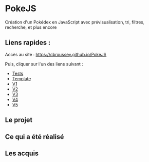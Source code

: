 # PokeJS
Création d'un Pokédex en JavaScript avec prévisualisation, tri, filtres, recherche, et plus encore

## Liens rapides :
Accès au site : https://cbroussey.github.io/PokeJS

Puis, cliquer sur l'un des liens suivant :
- [Tests](test/test.html)
- [Template](template/template.html)
- [V1](v1/pokemons_v1.html)
- [V2](v2/pokemons_v2.html)
- [V3](v3/pokemons_v3.html)
- [V4](v4/pokemons_v4.html)
- [V5](v5/pokemons_v5.html)

## Le projet

## Ce qui a été réalisé

## Les acquis
